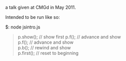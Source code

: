 a talk given at CMGd in May 2011.

Intended to be run like so:

$: node jsintro.js  
> p.show();  // show first
> p.f(); // advance and show  
> p.f(); // advance and show  
> p.b(); // rewind and show  
> p.first(); // reset to beginning  
